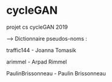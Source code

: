 # cycleGAN
projet cs cycleGAN 2019

--> Dictionnaire pseudos-noms :

  traffic144 - Joanna Tomasik
  
  arimmel - Arpad Rimmel
  
  PaulinBrissonneau - Paulin Brissonneau

